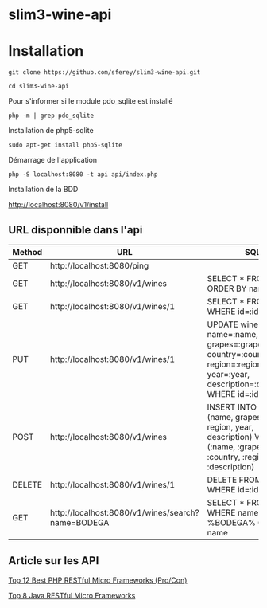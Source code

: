 # slim3-wine-api

# Installation

`git clone https://github.com/sferey/slim3-wine-api.git`

`cd slim3-wine-api`

Pour s'informer si le module pdo_sqlite est installé

`php -m | grep pdo_sqlite`

Installation de php5-sqlite

`sudo apt-get install php5-sqlite`

Démarrage de l'application

`php -S localhost:8080 -t api api/index.php`

Installation de la BDD

[http://localhost:8080/v1/install](http://localhost:8080/v1/install)

## URL disponnible dans l'api
| Method | URL | SQL |
| ----- | --------- | --- |
| GET | http://localhost:8080/ping |
| GET | http://localhost:8080/v1/wines | SELECT * FROM wine ORDER BY name |
| GET | http://localhost:8080/v1/wines/1 |	SELECT * FROM wine WHERE id=:id |
| PUT | http://localhost:8080/v1/wines/1 | UPDATE wine SET name=:name, grapes=:grapes, country=:country, region=:region, year=:year, description=:description WHERE id=:id |
| POST | http://localhost:8080/v1/wines	| INSERT INTO wine (name, grapes, country, region, year, description) VALUES (:name, :grapes, :country, :region, :year, :description) |
| DELETE | http://localhost:8080/v1/wines/1 | DELETE FROM wine WHERE id=:id |
| GET | http://localhost:8080/v1/wines/search?name=BODEGA |	SELECT * FROM wine WHERE name LIKE %BODEGA% ORDER BY name |

## Article sur les API

[Top 12 Best PHP RESTful Micro Frameworks (Pro/Con)](http://www.gajotres.net/best-available-php-restful-micro-frameworks/)

[Top 8 Java RESTful Micro Frameworks](http://www.gajotres.net/best-available-java-restful-micro-frameworks/)

